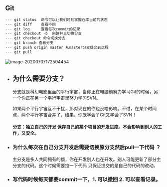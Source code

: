 ## Git

```javascript
--- git status  命令可以让我们时刻掌握仓库当前的状态
--- git diff    查看不同
--- git log     查看每次commit的记录
--- git checkout -b  创建并且切换分支
--- git checkout 命令切换分支
--- git branch 查看分支
--- git push origin master 从master分支提交到远程
--- git pull
```

![image-20200707172504454](C:\Users\Dell\AppData\Roaming\Typora\typora-user-images\image-20200707172504454.png)

- ## 为什么需要分支？

  分支就是科幻电影里面的平行宇宙，当你正在电脑前努力学习Git的时候，另一个你正在另一个平行宇宙里努力学习SVN。

  如果两个平行宇宙互不干扰，那对现在的你也没啥影响。不过，在某个时间点，两个平行宇宙合并了，结果，你既学会了Git又学会了SVN！

  #### 分支：独立自己的开发 保存自己的某个项目的开发进度。不会影响到别人的工作，又安全。

  

- ### 为什么每次在自己分支开发后需要切换原分支然后pull一下代码 ？

  主分支是多人共同拥有的额，你在开发别人也在开发。别人可能更新了部分主分支的代码。这个时候需要拉一下代码 只保证提交的是自己的代码的改动。
-   ### 写代码时候每天都要commit一下，1. 可以撤回 2. 可以查看记录。

  

  

  

  